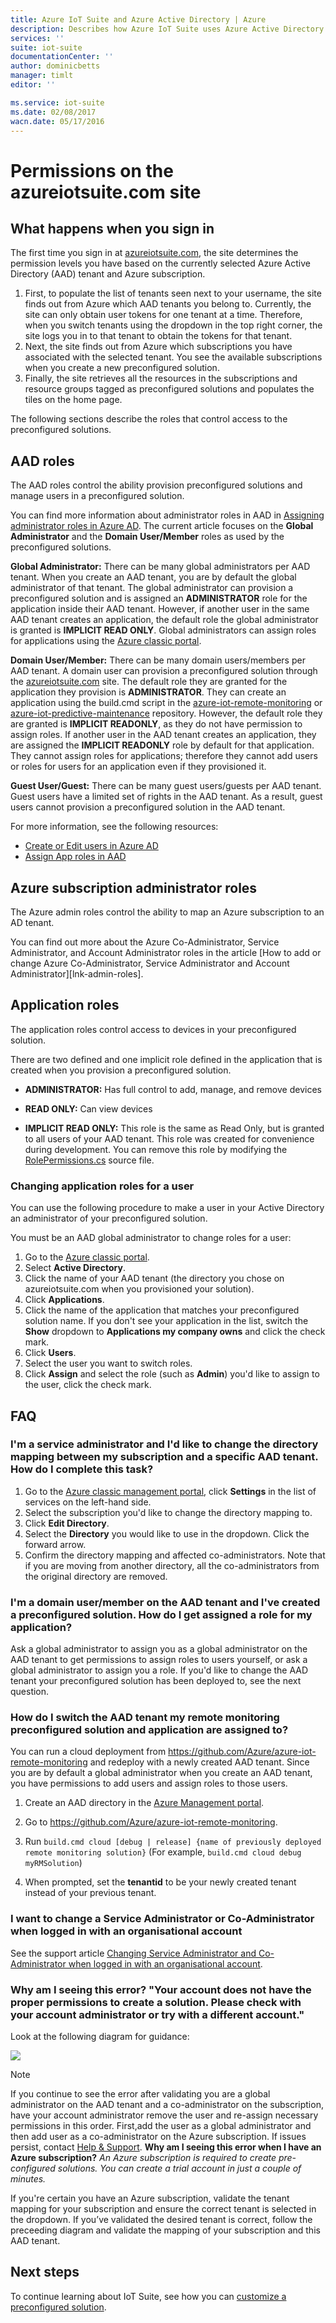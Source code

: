 ```yaml
---
title: Azure IoT Suite and Azure Active Directory | Azure
description: Describes how Azure IoT Suite uses Azure Active Directory to manage permissions.
services: ''
suite: iot-suite
documentationCenter: ''
author: dominicbetts
manager: timlt
editor: ''

ms.service: iot-suite
ms.date: 02/08/2017
wacn.date: 05/17/2016
---
```


# Permissions on the azureiotsuite.com site
## What happens when you sign in
The first time you sign in at [azureiotsuite.com][lnk-azureiotsuite], the site determines the permission levels you have based on the currently selected Azure Active Directory (AAD) tenant and Azure subscription.

1. First, to populate the list of tenants seen next to your username, the site finds out from Azure which AAD tenants you belong to. Currently, the site can only obtain user tokens for one tenant at a time. Therefore, when you switch tenants using the dropdown in the top right corner, the site logs you in to that tenant to obtain the tokens for that tenant.
2. Next, the site finds out from Azure which subscriptions you have associated with the selected tenant. You see the available subscriptions when you create a new preconfigured solution.
3. Finally, the site retrieves all the resources in the subscriptions and resource groups tagged as preconfigured solutions and populates the tiles on the home page.

The following sections describe the roles that control access to the preconfigured solutions.

## AAD roles
The AAD roles control the ability provision preconfigured solutions and manage users in a preconfigured solution.

You can find more information about administrator roles in AAD in [Assigning administrator roles in Azure AD][lnk-aad-admin]. The current article focuses on the **Global Administrator** and the **Domain User/Member** roles as used by the preconfigured solutions.

**Global Administrator:** There can be many global administrators per AAD tenant. When you create an AAD tenant, you are by default the global administrator of that tenant. The global administrator can provision a preconfigured solution and is assigned an **ADMINISTRATOR** role for the application inside their AAD tenant. However, if another user in the same AAD tenant creates an application, the default role the global administrator is granted is **IMPLICIT READ ONLY**. Global administrators can assign roles for applications using the [Azure classic portal][lnk-classic-portal].

**Domain User/Member:** There can be many domain users/members per AAD tenant. A domain user can provision a preconfigured solution through the [azureiotsuite.com][lnk-azureiotsuite] site. The default role they are granted for the application they provision is **ADMINISTRATOR**. They can create an application using the build.cmd script in the [azure-iot-remote-monitoring][lnk-rm-github-repo] or [azure-iot-predictive-maintenance][lnk-pm-github-repo] repository. However, the default role they are granted is **IMPLICIT READONLY**, as they do not have permission to assign roles. If another user in the AAD tenant creates an application, they are assigned the **IMPLICIT READONLY** role by default for that application. They cannot assign roles for applications; therefore they cannot add users or roles for users for an application even if they provisioned it.

**Guest User/Guest:** There can be many guest users/guests per AAD tenant. Guest users have a limited set of rights in the AAD tenant. As a result, guest users cannot provision a preconfigured solution in the AAD tenant.

For more information, see the following resources:

- [Create or Edit users in Azure AD][lnk-create-edit-users]
- [Assign App roles in AAD][lnk-assign-app-roles]

## Azure subscription administrator roles
The Azure admin roles control the ability to map an Azure subscription to an AD tenant.

You can find out more about the Azure Co-Administrator, Service Administrator, and Account Administrator roles in the article [How to add or change Azure Co-Administrator, Service Administrator and Account Administrator][lnk-admin-roles].

## Application roles
The application roles control access to devices in your preconfigured solution.

There are two defined and one implicit role defined in the application that is created when you provision a preconfigured solution.

-   **ADMINISTRATOR:** Has full control to add, manage, and remove devices

-   **READ ONLY:** Can view devices

-   **IMPLICIT READ ONLY:** This role is the same as Read Only, but is granted to all users of your AAD tenant. This role was created for convenience during development. You can remove this role by modifying the [RolePermissions.cs][lnk-resource-cs] source file.

### Changing application roles for a user
You can use the following procedure to make a user in your Active Directory an administrator of your preconfigured solution.

You must be an AAD global administrator to change roles for a user:

1. Go to the [Azure classic portal][lnk-classic-portal].
2. Select **Active Directory**.
3. Click the name of your AAD tenant (the directory you chose on azureiotsuite.com when you provisioned your solution).
4. Click **Applications**.
5. Click the name of the application that matches your preconfigured solution name. If you don't see your application in the list, switch the **Show** dropdown to **Applications my company owns** and click the check mark.
6. Click **Users**.
7. Select the user you want to switch roles.
8. Click **Assign** and select the role (such as **Admin**) you'd like to assign to the user, click the check mark.

## FAQ
### I'm a service administrator and I'd like to change the directory mapping between my subscription and a specific AAD tenant. How do I complete this task?
1. Go to the [Azure classic management portal][lnk-classic-portal], click **Settings** in the list of services on the left-hand side.
2. Select the subscription you'd like to change the directory mapping to.
3. Click **Edit Directory**.
4. Select the **Directory** you would like to use in the dropdown. Click the forward arrow.
5. Confirm the directory mapping and affected co-administrators. Note that if you are moving from another directory, all the co-administrators from the original directory are removed.

### I'm a domain user/member on the AAD tenant and I've created a preconfigured solution. How do I get assigned a role for my application?
Ask a global administrator to assign you as a global administrator on the AAD tenant to get permissions to assign roles to users yourself, or ask a global administrator to assign you a role. If you'd like to change the AAD tenant your preconfigured solution has been deployed to, see the next question.

### How do I switch the AAD tenant my remote monitoring preconfigured solution and application are assigned to?
You can run a cloud deployment from <https://github.com/Azure/azure-iot-remote-monitoring> and redeploy with a newly created AAD tenant. Since you are by default a global administrator when you create an AAD tenant, you have permissions to add users and assign roles to those users.

1. Create an AAD directory in the [Azure Management portal][lnk-classic-portal].

2. Go to <https://github.com/Azure/azure-iot-remote-monitoring>.

3. Run `build.cmd cloud [debug | release] {name of previously deployed remote monitoring solution}` (For example, `build.cmd cloud debug myRMSolution`)

4. When prompted, set the **tenantid** to be your newly created tenant instead of your previous tenant.

### I want to change a Service Administrator or Co-Administrator when logged in with an organisational account

See the support article [Changing Service Administrator and Co-Administrator when logged in with an organisational account][lnk-service-admins].

### Why am I seeing this error? "Your account does not have the proper permissions to create a solution. Please check with your account administrator or try with a different account."
Look at the following diagram for guidance:

![][img-flowchart]

> [!NOTE]
> If you continue to see the error after validating you are a global administrator on the AAD tenant and a co-administrator on the subscription, have your account administrator remove the user and re-assign necessary permissions in this order. First,add the user as a global administrator and then add user as a co-administrator on the Azure subscription. If issues persist, contact [Help & Support][lnk-help-support].
**Why am I seeing this error when I have an Azure subscription?** *An Azure subscription is required to create pre-configured solutions. You can create a trial account in just a couple of minutes.*

If you're certain you have an Azure subscription, validate the tenant mapping for your subscription and ensure the correct tenant is selected in the dropdown. If you’ve validated the desired tenant is correct, follow the preceeding diagram and validate the mapping of your subscription and this AAD tenant.

## Next steps

To continue learning about IoT Suite, see how you can [customize a preconfigured solution][lnk-customize].

[img-flowchart]: ./media/iot-suite-permissions/flowchart.png

[lnk-azureiotsuite]: https://www.azureiotsuite.com/
[lnk-rm-github-repo]: https://github.com/Azure/azure-iot-remote-monitoring
[lnk-pm-github-repo]: https://github.com/Azure/azure-iot-predictive-maintenance
[lnk-aad-admin]: ../active-directory/active-directory-assign-admin-roles.md
[lnk-classic-portal]: https://manage.windowsazure.cn/
[lnk-create-edit-users]: ../active-directory/active-directory-create-users.md
[lnk-assign-app-roles]: ../active-directory/active-directory-application-manifest.md
[lnk-service-admins]: https://www.azure.cn/support/changing-service-admin-and-co-admin/

[lnk-resource-cs]: https://github.com/Azure/azure-iot-remote-monitoring/blob/master/DeviceAdministration/Web/Security/RolePermissions.cs
[lnk-help-support]: https://portal.azure.com/#blade/Microsoft_Azure_Support/HelpAndSupportBlade
[lnk-customize]: ./iot-suite-guidance-on-customizing-preconfigured-solutions.md